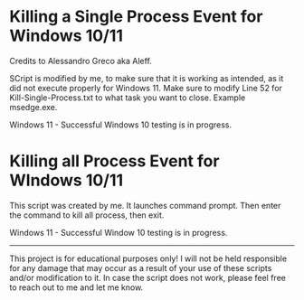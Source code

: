 # Killing a Single Process Event for Windows 10/11

Credits to Alessandro Greco aka Aleff.

SCript is modified by me, to make sure that it is working as intended, as it did not execute properly for Windows 11. 
Make sure to modify Line 52 for Kill-Single-Process.txt to what task you want to close. Example msedge.exe.


Windows 11 - Successful
Windows 10 testing is in progress.

# Killing all Process Event for WIndows 10/11

This script was created by me. It launches command prompt. Then enter the command to kill all process, then exit.

Windows 11 - Successful
Window 10 testing is in progress.

----------------------------------------------------------------
This project is for educational purposes only! I will not be held responsible for any damage that may occur as a result of your use of these scripts and/or modification to it.
In case the script does not work, please feel free to reach out to me and let me know. 
